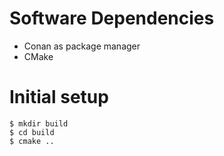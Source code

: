 # Software Dependencies
- Conan as package manager
- CMake

# Initial setup 

```
$ mkdir build 
$ cd build 
$ cmake .. 
```
